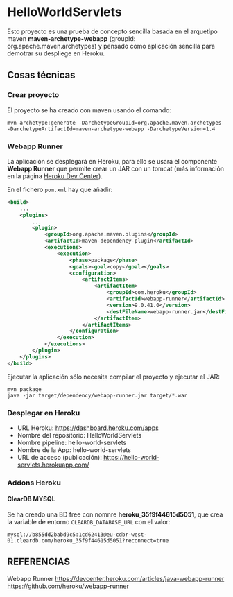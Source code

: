 # HelloWorldServlets

Esto proyecto es una prueba de concepto sencilla basada en el arquetipo maven **maven-archetype-webapp** (groupId: org.apache.maven.archetypes)
y pensado como aplicación sencilla para demotrar su despliege en Heroku.

## Cosas técnicas

### Crear proyecto

El proyecto se ha creado con maven usando el comando:

    mvn archetype:generate -DarchetypeGroupId=org.apache.maven.archetypes -DarchetypeArtifactId=maven-archetype-webapp -DarchetypeVersion=1.4

### Webapp Runner

La aplicación se desplegará en Heroku, para ello se usará el componente **Webapp Runner** que permite crear un JAR con un tomcat
(más información en la página [Heroku Dev Center](https://devcenter.heroku.com/articles/java-webapp-runner)).

En el fichero `pom.xml` hay que añadir:

```xml
<build>
    ...
    <plugins>
        ...
        <plugin>
            <groupId>org.apache.maven.plugins</groupId>
            <artifactId>maven-dependency-plugin</artifactId>
            <executions>
                <execution>
                    <phase>package</phase>
                    <goals><goal>copy</goal></goals>
                    <configuration>
                        <artifactItems>
                            <artifactItem>
                                <groupId>com.heroku</groupId>
                                <artifactId>webapp-runner</artifactId>
                                <version>9.0.41.0</version>
                                <destFileName>webapp-runner.jar</destFileName>
                            </artifactItem>
                        </artifactItems>
                    </configuration>
                </execution>
            </executions>
        </plugin>
    </plugins>
</build>
```

Ejecutar la aplicación sólo necesita compilar el proyecto y ejecutar el JAR:

    mvn package
    java -jar target/dependency/webapp-runner.jar target/*.war

### Desplegar en Heroku

* URL Heroku: https://dashboard.heroku.com/apps    
* Nombre del repositorio: HelloWorldServlets
* Nombre pipeline: hello-world-servlets
* Nombre de la App: hello-world-servlets
* URL de acceso (publicación): https://hello-world-servlets.herokuapp.com/

### Addons Heroku

#### ClearDB MYSQL

Se ha creado una BD free con nomnre **heroku_35f9f44615d5051**, que crea la variable de entorno `CLEARDB_DATABASE_URL` con el valor:

    mysql://b855dd2babd9c5:1cd62413@eu-cdbr-west-01.cleardb.com/heroku_35f9f44615d5051?reconnect=true


## REFERENCIAS

Webapp Runner
https://devcenter.heroku.com/articles/java-webapp-runner
https://github.com/heroku/webapp-runner